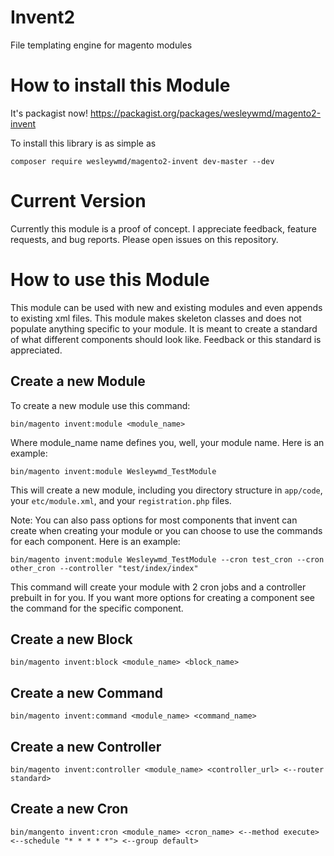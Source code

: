# Invent2
File templating engine for magento modules

# How to install this Module
It's packagist now! https://packagist.org/packages/wesleywmd/magento2-invent

To install this library is as simple as 

    composer require wesleywmd/magento2-invent dev-master --dev
    
# Current Version
Currently this module is a proof of concept. I appreciate feedback, feature requests, and bug reports. Please open issues on this repository.
 
# How to use this Module
This module can be used with new and existing modules and even appends to existing xml files. This module makes skeleton classes and does not populate anything specific to your module. It is meant to create a standard of what different components should look like. Feedback or this standard is appreciated.

## Create a new Module 
To create a new module use this command:

    bin/magento invent:module <module_name>
    
Where module_name name defines you, well, your module name. Here is an example:

    bin/magento invent:module Wesleywmd_TestModule

This will create a new module, including you directory structure in `app/code`, your `etc/module.xml`, and your `registration.php` files.

Note: You can also pass options for most components that invent can create when creating your module or you can choose to use the commands for each component. Here is an example:

    bin/magento invent:module Wesleywmd_TestModule --cron test_cron --cron other_cron --controller "test/index/index"
    
This command will create your module with 2 cron jobs and a controller prebuilt in for you. If you want more options for creating a component see the command for the specific component.

## Create a new Block

    bin/magento invent:block <module_name> <block_name>

## Create a new Command

    bin/magento invent:command <module_name> <command_name>

## Create a new Controller 

    bin/magento invent:controller <module_name> <controller_url> <--router standard>

## Create a new Cron 

    bin/mangento invent:cron <module_name> <cron_name> <--method execute> <--schedule "* * * * *"> <--group default>
